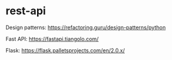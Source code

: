 # rest-api

Design patterns: https://refactoring.guru/design-patterns/python

Fast API: https://fastapi.tiangolo.com/

Flask: https://flask.palletsprojects.com/en/2.0.x/
